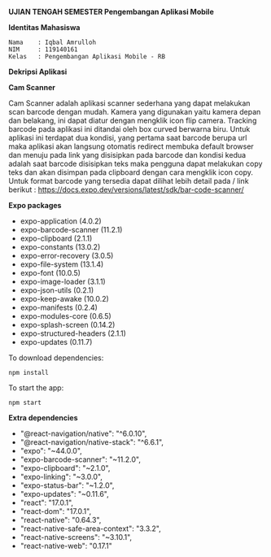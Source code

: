 <b> UJIAN TENGAH SEMESTER </b>
<b> Pengembangan Aplikasi Mobile</b>

<b>Identitas Mahasiswa</b>

    Nama    : Iqbal Amrulloh
    NIM     : 119140161
    Kelas   : Pengembangan Aplikasi Mobile - RB

<b> Dekripsi Aplikasi </b>

<b> Cam Scanner </b>

Cam Scanner adalah aplikasi scanner sederhana yang dapat melakukan scan barcode dengan mudah. 
Kamera yang digunakan yaitu kamera depan dan belakang, ini dapat diatur dengan mengklik icon flip camera. 
Tracking barcode pada aplikasi ini ditandai oleh box curved berwarna biru.
Untuk aplikasi ini terdapat dua kondisi, yang pertama saat barcode berupa url maka aplikasi akan langsung otomatis 
redirect membuka default browser dan menuju pada link yang disisipkan pada barcode dan kondisi kedua adalah saat barcode disisipkan teks maka 
pengguna dapat melakukan copy teks dan akan disimpan pada clipboard dengan cara mengklik icon copy. Untuk format barcode yang tersedia dapat dilihat lebih detail pada /
link berikut : https://docs.expo.dev/versions/latest/sdk/bar-code-scanner/ 

<b> Expo packages </b>
  - expo-application (4.0.2)
  - expo-barcode-scanner (11.2.1)
  - expo-clipboard (2.1.1)
  - expo-constants (13.0.2)
  - expo-error-recovery (3.0.5)
  - expo-file-system (13.1.4)
  - expo-font (10.0.5)
  - expo-image-loader (3.1.1)
  - expo-json-utils (0.2.1)
  - expo-keep-awake (10.0.2)
  - expo-manifests (0.2.4)
  - expo-modules-core (0.6.5)
  - expo-splash-screen (0.14.2)
  - expo-structured-headers (2.1.1)
  - expo-updates (0.11.7)

To download dependencies:

    npm install


To start the app:

    npm start

<b> Extra dependencies </b>
  - "@react-navigation/native": "^6.0.10",
  - "@react-navigation/native-stack": "^6.6.1",
  - "expo": "~44.0.0",
  - "expo-barcode-scanner": "~11.2.0",
  - "expo-clipboard": "~2.1.0",
  - "expo-linking": "~3.0.0",
  - "expo-status-bar": "~1.2.0",
  - "expo-updates": "~0.11.6",
  - "react": "17.0.1",
  - "react-dom": "17.0.1",
  - "react-native": "0.64.3",
  - "react-native-safe-area-context": "3.3.2",
  - "react-native-screens": "~3.10.1",
  - "react-native-web": "0.17.1"
